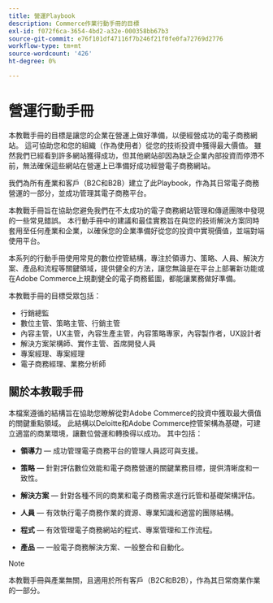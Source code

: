 ```yaml
---
title: 營運Playbook
description: Commerce作業行動手冊的目標
exl-id: f072f6ca-3654-4bd2-a32e-000358bb67b3
source-git-commit: e76f101df47116f7b246f21f0fe0fa72769d2776
workflow-type: tm+mt
source-wordcount: '426'
ht-degree: 0%

---
```


# 營運行動手冊

本教戰手冊的目標是讓您的企業在營運上做好準備，以便經營成功的電子商務網站。 這可協助您和您的組織（作為使用者）從您的技術投資中獲得最大價值。 雖然我們已經看到許多網站獲得成功，但其他網站卻因為缺乏企業內部投資而停滯不前，無法確保這些網站在營運上已準備好成功經營電子商務網站。

我們為所有產業和客戶（B2C和B2B）建立了此Playbook，作為其日常電子商務營運的一部分，並成功管理其電子商務平台。

本教戰手冊旨在協助您避免我們在不太成功的電子商務網站管理和傳遞團隊中發現的一些常見錯誤。 本行動手冊中的建議和最佳實務旨在與您的技術解決方案同時套用至任何產業和企業，以確保您的企業準備好從您的投資中實現價值，並端對端使用平台。

本系列的行動手冊使用常見的數位控管結構，專注於領導力、策略、人員、解決方案、產品和流程等關鍵領域，提供健全的方法，讓您無論是在平台上部署新功能或在Adobe Commerce上規劃健全的電子商務藍圖，都能讓業務做好準備。

本教戰手冊的目標受眾包括：

- 行銷總監
- 數位主管、策略主管、行銷主管
- 內容主管，UX主管，內容生產主管，內容策略專家，內容製作者，UX設計者
- 解決方案架構師、實作主管、首席開發人員
- 專案經理、專案經理
- 電子商務經理、業務分析師

## 關於本教戰手冊

本檔案遵循的結構旨在協助您瞭解從對Adobe Commerce的投資中獲取最大價值的關鍵重點領域。 此結構以Deloitte和Adobe Commerce控管架構為基礎，可建立適當的商業環境，讓數位營運和轉換得以成功。 其中包括：

- **領導力** — 成功管理電子商務平台的管理人員認可與支援。

- **策略** — 針對評估數位效能和電子商務營運的關鍵業務目標，提供清晰度和一致性。

- **解決方案** — 針對各種不同的商業和電子商務需求進行託管和基礎架構評估。

- **人員** — 有效執行電子商務作業的資源、專業知識和適當的團隊結構。

- **程式** — 有效管理電子商務網站的程式、專案管理和工作流程。

- **產品** — 一般電子商務解決方案、一般整合和自動化。

>[!NOTE]
>
>本教戰手冊與產業無關，且適用於所有客戶（B2C和B2B），作為其日常商業作業的一部分。
